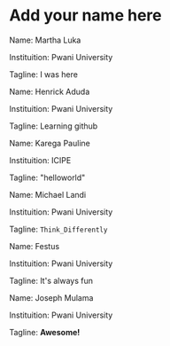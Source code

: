 # Add your name here

Name: Martha Luka

Instituition: Pwani University

Tagline: I was here

Name: Henrick Aduda

Instituition: Pwani University

Tagline: Learning github


Name: Karega Pauline

Instituition: ICIPE

Tagline: "helloworld"

Name: Michael Landi 

Instituition: Pwani University 

Tagline: `Think_Differently`

Name: Festus 

Instituition: Pwani University

Tagline: It's always fun

Name: Joseph Mulama 

Instituition: Pwani University 

Tagline: **Awesome!**

